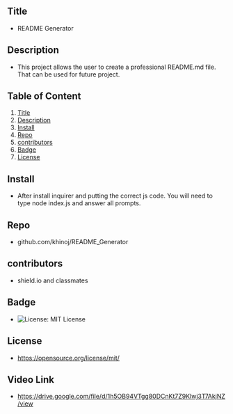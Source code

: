  
  ## Title 
  - README Generator
  
  ## Description
  - This project allows the user to create a professional README.md file. That can be used for future project.

  ## Table of Content
  1. [Title](#title)
  2. [Description](#description)
  3. [Install](#run)
  4. [Repo](#repo)
  5. [contributors](#contributors)
  6. [Badge](#badge)
  7. [License](#license)

  ## Install
  - After install inquirer and putting the correct js code. You will need to type node index.js and answer all prompts.

  ## Repo
  - github.com/khinoj/README_Generator

  ## contributors
  - shield.io and classmates

  ## Badge
  - ![License: MIT License](https://img.shields.io/badge/License-MIT.0-red)

  ## License
  - https://opensource.org/license/mit/

  ## Video Link
  - https://drive.google.com/file/d/1h5OB94VTgg80DCnKt7Z9Klwj3T7AkjNZ/view
  

